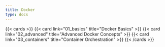 ```yaml
---
title: Docker
type: docs
---
```


{{< cards >}}
{{< card link="01_basics" title="Docker Basics" >}}
{{< card link="02_advanced" title="Advanced Docker Concepts" >}}
{{< card link="03_containers" title="Container Orchestration" >}}
{{< /cards >}}
